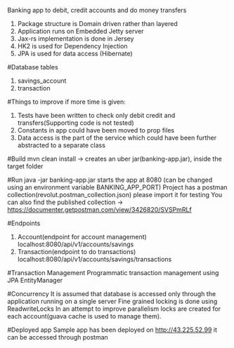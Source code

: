 Banking  app to debit, credit accounts and do money transfers
1. Package structure is Domain driven rather than layered
2. Application runs on Embedded Jetty server
3. Jax-rs implementation is done in Jersey
3. HK2 is used for Dependency Injection
3. JPA is used for data access (Hibernate)

#Database tables
1. savings_account
2. transaction

#Things to improve if more time is given:
1. Tests have been written to check only debit credit and transfers(Supporting code is not tested)
2. Constants in app could have been moved to prop files
3. Data access is the part of the service which could have been further abstracted to a separate class


#Build
mvn clean install -> creates an uber jar(banking-app.jar), inside the target folder

#Run
java -jar banking-app.jar 
starts the app at 8080 (can be changed using an environment variable BANKING_APP_PORT)
Project has a postman collection(revolut.postman_collection.json) please import it for testing
You can also find the published collection -> https://documenter.getpostman.com/view/3426820/SVSPmRLf

#Endpoints
1. Account(endpoint for account management)
    localhost:8080/api/v1/accounts/savings
2. Transaction(endpoint to do transactions)
    localhost:8080/api/v1/accounts/savings/transactions

#Transaction Management
Programmatic transaction management using JPA EntityManager

#Concurrency
It is assumed that database is accessed only through the application running on a single server
Fine grained locking is done using ReadwriteLocks
In an attempt to improve parallelism locks are created for each account(guava cache is used to manage them).

#Deployed app
Sample app has been deployed on
http://43.225.52.99
it can be accessed through postman




